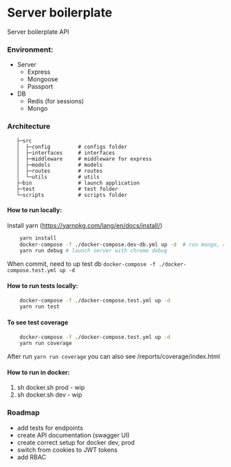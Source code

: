 # Server boilerplate
Server boilerplate API

### Environment:
- Server
    - Express
    - Mongoose
    - Passport
- DB
    - Redis (for sessions)
    - Mongo

### Architecture

```text
   ├─src
   │  ├─config         # configs folder
   │  ├─interfaces     # interfaces
   │  ├─middleware     # middleware for express
   │  ├─models         # models
   │  ├─routes         # routes      
   │  └─utils          # utils
   ├─bin               # launch application 
   ├─test              # test folder
   └─scripts           # scripts folder
```

#### How to run locally:

Install yarn (https://yarnpkg.com/lang/en/docs/install/)
```bash
    yarn install
    docker-compose -f ./docker-compose.dev-db.yml up -d  # run mongo, redis in docker
    yarn run debug # launch server with chrome debug
```
When commit, need to up test db `docker-compose -f ./docker-compose.test.yml up -d`
#### How to run tests locally:

```bash
    docker-compose -f ./docker-compose.test.yml up -d
    yarn run test
```

#### To see test coverage
```bash
    docker-compose -f ./docker-compose.test.yml up -d
    yarn run coverage
```
After run `yarn run coverage` you can also see /reports/coverage/index.html

#### How to run in docker:
1. sh docker.sh prod - wip
2. sh docker.sh dev - wip

### Roadmap
- add tests for endpoints
- create API documentation (swagger UI)
- create correct setup for docker dev, prod
- switch from cookies to JWT tokens
- add RBAC
